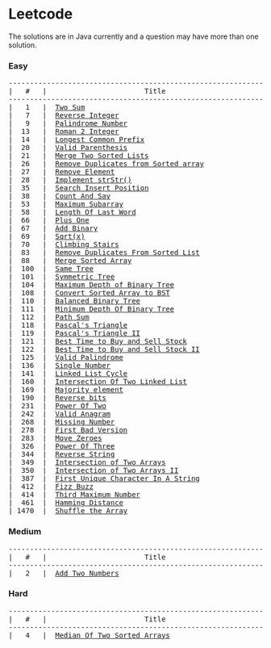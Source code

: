 # Leetcode  
The solutions are in Java currently and a question may have more than one solution.
### Easy
<pre>
--------------------------------------------------------------------------------------
|   #   |                       Title                        |       Solution        |
--------------------------------------------------------------------------------------
|   1   |  <a href="https://leetcode.com/problems/two-sum/">Two Sum</a>                                           |         <a href="https://github.com/Assertor1290/LeetCode-Solution/blob/master/Easy/src/TwoSum.java">Java</a>          |
|   7   |  <a href="https://leetcode.com/problems/reverse-integer/">Reverse Integer</a>                                   |         <a href="https://github.com/Assertor1290/LeetCode-Solution/blob/master/Easy/src/ReverseInteger.java">Java</a>          |
|   9   |  <a href="https://leetcode.com/problems/palindrome-number/">Palindrome Number</a>                                 |         <a href="https://github.com/Assertor1290/LeetCode-Solution/blob/master/Easy/src/PalindromeNumber.java">Java</a>          |
|  13   |  <a href="https://leetcode.com/problems/roman-to-integer/">Roman 2 Integer</a>                                   |         <a href="https://github.com/Assertor1290/LeetCode-Solution/blob/master/Easy/src/Roman2Integer.java">Java</a>          |
|  14   |  <a href="https://leetcode.com/problems/longest-common-prefix/">Longest Common Prefix</a>                             |         <a href="https://github.com/Assertor1290/LeetCode-Solution/blob/master/Easy/src/LongestCommonPrefix.java">Java</a>          |
|  20   |  <a href="https://leetcode.com/problems/valid-parentheses/">Valid Parenthesis</a>                                 |         <a href="https://github.com/Assertor1290/LeetCode-Solution/blob/master/Easy/src/ValidParentheses.java">Java</a>          |
|  21   |  <a href="https://leetcode.com/problems/merge-two-sorted-lists/">Merge Two Sorted Lists</a>                            |         <a href="https://github.com/Assertor1290/LeetCode-Solution/blob/master/Easy/src/MergeTwoLinkedList.java">Java</a>          |
|  26   |  <a href="https://leetcode.com/problems/remove-duplicates-from-sorted-array/">Remove Duplicates from Sorted array</a>               |         <a href="https://github.com/Assertor1290/LeetCode-Solution/blob/master/Easy/src/RemoveDuplicatesFromSortedArray.java">Java</a>          |
|  27   |  <a href="https://leetcode.com/problems/remove-element/">Remove Element</a>                                    |         <a href="https://github.com/Assertor1290/LeetCode-Solution/blob/master/Easy/src/RemoveElement.java">Java</a>          |
|  28   |  <a href="https://leetcode.com/problems/implement-strstr/">Implement strStr()</a>                                |         <a href="https://github.com/Assertor1290/LeetCode-Solution/blob/master/Easy/src/ImplementstrStr.java">Java</a>          |
|  35   |  <a href="https://leetcode.com/problems/search-insert-position/">Search Insert Position</a>                            |         <a href="https://github.com/Assertor1290/LeetCode-Solution/blob/master/Easy/src/SearchInsertPosition.java">Java</a>          |
|  38   |  <a href="https://leetcode.com/problems/count-and-say/">Count And Say</a>                                     |         <a href="https://github.com/Assertor1290/LeetCode-Solution/blob/master/Easy/src/CountAndSay.java">Java</a>          |
|  53   |  <a href="https://leetcode.com/problems/maximum-subarray/">Maximum Subarray</a>                                  |         <a href="https://github.com/Assertor1290/LeetCode-Solution/blob/master/Easy/src/MaximumSubarray.java">Java</a>          |
|  58   |  <a href="https://leetcode.com/problems/length-of-last-word/">Length Of Last Word</a>                               |         <a href="https://github.com/Assertor1290/LeetCode-Solution/blob/master/Easy/src/LengthOfLastWord.java">Java</a>          |
|  66   |  <a href="https://leetcode.com/problems/plus-one/">Plus One</a>                                          |         <a href="https://github.com/Assertor1290/LeetCode-Solution/blob/master/Easy/src/PlusOne.java">Java</a>          |
|  67   |  <a href="https://leetcode.com/problems/add-binary/">Add Binary</a>                                        |         <a href="https://github.com/Assertor1290/LeetCode-Solution/blob/master/Easy/src/AddBinary.java">Java</a>          |
|  69   |  <a href="https://leetcode.com/problems/sqrtx/">Sqrt(x)</a>                                           |         <a href="https://github.com/Assertor1290/LeetCode-Solution/blob/master/Easy/src/Sqrt.java">Java</a>          |
|  70   |  <a href="https://leetcode.com/problems/climbing-stairs/">Climbing Stairs</a>                                   |         <a href="https://github.com/Assertor1290/LeetCode-Solution/blob/master/Easy/src/ClimbingStairs.java">Java</a>          |
|  83   |  <a href="https://leetcode.com/problems/remove-duplicates-from-sorted-list/">Remove Duplicates From Sorted List</a>                |         <a href="https://github.com/Assertor1290/LeetCode-Solution/blob/master/Easy/src/RemoveDuplicatesFromSortedList.java">Java</a>          |
|  88   |  <a href="https://leetcode.com/problems/merge-sorted-array/">Merge Sorted Array</a>                                |         <a href="https://github.com/Assertor1290/LeetCode-Solution/blob/master/Easy/src/MergeSortedArray.java">Java</a>          |
|  100  |  <a href="https://leetcode.com/problems/same-tree/">Same Tree</a>                                         |         <a href="https://github.com/Assertor1290/LeetCode-Solution/blob/master/Easy/src/SameTree.java">Java</a>          |
|  101  |  <a href="https://leetcode.com/problems/symmetric-tree/">Symmetric Tree</a>                                    |         <a href="https://github.com/Assertor1290/LeetCode-Solution/blob/master/Easy/src/SymmetricTree.java">Java</a>          |
|  104  |  <a href="https://leetcode.com/problems/maximum-depth-of-binary-tree/">Maximum Depth of Binary Tree</a>                      |         <a href="https://github.com/Assertor1290/LeetCode-Solution/blob/master/Easy/src/MaximumDepth.java">Java</a>          |
|  108  |  <a href="https://leetcode.com/problems/convert-sorted-array-to-binary-search-tree/">Convert Sorted Array to BST</a>                       |         <a href="https://github.com/Assertor1290/LeetCode-Solution/blob/master/Easy/src/SortedArrayToBST.java">Java</a>          |
|  110  |  <a href="https://leetcode.com/problems/balanced-binary-tree/">Balanced Binary Tree</a>                              |         <a href="https://github.com/Assertor1290/LeetCode-Solution/blob/master/Easy/src/BalancedBinaryTree.java">Java</a>          |
|  111  |  <a href="https://leetcode.com/problems/minimum-depth-of-binary-tree/">Minimum Depth Of Binary Tree</a>                      |         <a href="https://github.com/Assertor1290/LeetCode-Solution/blob/master/Easy/src/MinimumDepth.java">Java</a>          |
|  112  |  <a href="https://leetcode.com/problems/path-sum/">Path Sum</a>                                          |         <a href="https://github.com/Assertor1290/LeetCode-Solution/blob/master/Easy/src/PathSum.java">Java</a>          |
|  118  |  <a href="https://leetcode.com/problems/pascals-triangle/">Pascal's Triangle</a>                                 |         <a href="https://github.com/Assertor1290/LeetCode-Solution/blob/master/Easy/src/PascalsTriangle.java">Java</a>          |
|  119  |  <a href="https://leetcode.com/problems/pascals-triangle-ii/">Pascal's Triangle II</a>                              |         <a href="https://github.com/Assertor1290/LeetCode-Solution/blob/master/Easy/src/PascalsTriangleTwo.java">Java</a>          |
|  121  |  <a href="https://leetcode.com/problems/best-time-to-buy-and-sell-stock/">Best Time to Buy and Sell Stock</a>                   |         <a href="https://github.com/Assertor1290/LeetCode-Solution/blob/master/Easy/src/BuyAndSellStock.java">Java</a>          |
|  122  |  <a href="https://leetcode.com/problems/best-time-to-buy-and-sell-stock-ii/">Best Time to Buy and Sell Stock II</a>                |         <a href="https://github.com/Assertor1290/LeetCode-Solution/blob/master/Easy/src/BuyAndSellStockTwo.java">Java</a>          |
|  125  |  <a href="https://leetcode.com/problems/valid-palindrome/">Valid Palindrome</a>                                  |         <a href="https://github.com/Assertor1290/LeetCode-Solution/blob/master/Easy/src/ValidPalindrome.java">Java</a>          |
|  136  |  <a href="https://leetcode.com/problems/single-number/">Single Number</a>                                     |         <a href="https://github.com/Assertor1290/LeetCode-Solution/blob/master/Easy/src/SingleNumber.java">Java</a>          |
|  141  |  <a href="https://leetcode.com/problems/linked-list-cycle/">Linked List Cycle</a>                                 |         <a href="https://github.com/Assertor1290/LeetCode-Solution/blob/master/Easy/src/LinkedListCycle.java">Java</a>          |
|  160  |  <a href="https://leetcode.com/problems/intersection-of-two-linked-lists/">Intersection Of Two Linked List</a>                   |         <a href="https://github.com/Assertor1290/LeetCode-Solution/blob/master/Easy/src/IntersectionOfTwoLinkedList.java">Java</a>          |
|  169  |  <a href="https://leetcode.com/problems/majority-element/">Majority element</a>                                  |         <a href="https://github.com/Assertor1290/LeetCode-Solution/blob/master/Easy/src/MajorityElement.java">Java</a>          |
|  190  |  <a href="https://leetcode.com/problems/reverse-bits/">Reverse bits</a>                                      |         <a href="https://github.com/Assertor1290/LeetCode-Solution/blob/master/Easy/src/ReverseBits.java">Java</a>          |
|  231  |  <a href="https://leetcode.com/problems/power-of-two/">Power Of Two</a>                                      |         <a href="https://github.com/Assertor1290/LeetCode-Solution/blob/master/Easy/src/PowerOfTwo.java">Java</a>          |
|  242  |  <a href="https://leetcode.com/problems/valid-anagram/">Valid Anagram</a>                                     |         <a href="https://github.com/Assertor1290/LeetCode-Solution/blob/master/Easy/src/ValidAnagram.java">Java</a>          |
|  268  |  <a href="https://leetcode.com/problems/missing-number/">Missing Number</a>                                    |         <a href="https://github.com/Assertor1290/LeetCode-Solution/blob/master/Easy/src/MissingNumber.java">Java</a>          |
|  278  |  <a href="https://leetcode.com/problems/first-bad-version/">First Bad Version</a>                                 |         <a href="https://github.com/Assertor1290/LeetCode-Solution/blob/master/Easy/src/FirstBadVersion.java">Java</a>          |
|  283  |  <a href="https://leetcode.com/problems/move-zeroes/">Move Zeroes</a>                                       |         <a href="https://github.com/Assertor1290/LeetCode-Solution/blob/master/Easy/src/MoveZeroes.java">Java</a>          |
|  326  |  <a href="https://leetcode.com/problems/power-of-three/">Power Of Three</a>                                    |         <a href="https://github.com/Assertor1290/LeetCode-Solution/blob/master/Easy/src/PowerOfThree.java">Java</a>          |
|  344  |  <a href="https://leetcode.com/problems/reverse-string/">Reverse String</a>                                    |         <a href="https://github.com/Assertor1290/LeetCode-Solution/blob/master/Easy/src/ReverseString.java">Java</a>          |
|  349  |  <a href="https://leetcode.com/problems/intersection-of-two-arrays/">Intersection of Two Arrays</a>                        |         <a href="https://github.com/Assertor1290/LeetCode-Solution/blob/master/Easy/src/IntersectionOfTwoArraysOne.java">Java</a>          |
|  350  |  <a href="https://leetcode.com/problems/intersection-of-two-arrays-ii/">Intersection of Two Arrays II</a>                     |         <a href="https://github.com/Assertor1290/LeetCode-Solution/blob/master/Easy/src/IntersectionOfTwoArraysTwo.java">Java</a>          |
|  387  |  <a href="https://leetcode.com/problems/first-unique-character-in-a-string/">First Unique Character In A String</a>                |         <a href="https://github.com/Assertor1290/LeetCode-Solution/blob/master/Easy/src/FirstUniqueCharacterInString.java">Java</a>          |
|  412  |  <a href="https://leetcode.com/problems/fizz-buzz/">Fizz Buzz</a>                                         |         <a href="https://github.com/Assertor1290/LeetCode-Solution/blob/master/Easy/src/FizzBuzz.java">Java</a>          |
|  414  |  <a href="https://leetcode.com/problems/third-maximum-number/">Third Maximum Number</a>                              |         <a href="https://github.com/Assertor1290/LeetCode-Solution/blob/master/Easy/src/ThirdMaximumNumber.java">Java</a>          |
|  461  |  <a href="https://leetcode.com/problems/hamming-distance/">Hamming Distance</a>                                  |         <a href="https://github.com/Assertor1290/LeetCode-Solution/blob/master/Easy/src/HammingDistance.java">Java</a>          |
| 1470  |  <a href="https://leetcode.com/problems/shuffle-the-array/">Shuffle the Array</a>                                 |         <a href="https://github.com/Assertor1290/LeetCode-Solution/blob/master/Easy/src/ShuffleTheArray.java">Java</a>          |
</pre>
### Medium
<pre>
--------------------------------------------------------------------------------------
|   #   |                       Title                        |       Solution        |
--------------------------------------------------------------------------------------
|   2   |  <a href="https://leetcode.com/problems/add-two-numbers/">Add Two Numbers</a>                                   |         <a href="https://github.com/Assertor1290/LeetCode-Solution/blob/master/Medium/src/AddTwoNumbers.java">Java</a>          |
</pre>
### Hard
<pre>
--------------------------------------------------------------------------------------
|   #   |                       Title                        |       Solution        |
--------------------------------------------------------------------------------------
|   4   |  <a href="https://leetcode.com/problems/median-of-two-sorted-arrays/">Median Of Two Sorted Arrays</a>                       |         <a href="https://github.com/Assertor1290/LeetCode-Solution/blob/master/Hard/src/MedianTwoSortedArrays.java">Java</a>          |
</pre>
